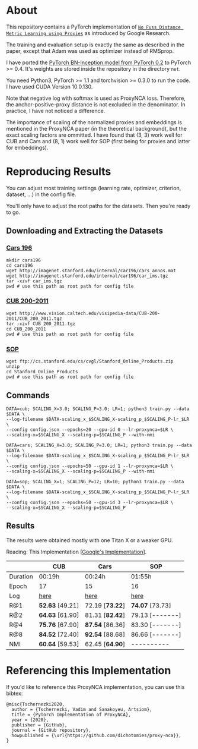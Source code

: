 
# About

This repository contains a PyTorch implementation of [`No Fuss Distance Metric Learning using Proxies`](https://arxiv.org/pdf/1703.07464.pdf) as introduced by Google Research.

The training and evaluation setup is exactly the same as described in the paper, except that Adam was used as optimizer instead of RMSprop.

I have ported the [PyTorch BN-Inception model from PyTorch 0.2](https://github.com/Cadene/pretrained-models.pytorch) to PyTorch >= 0.4. It's weights are stored inside the repository in the directory `net`.

You need Python3, PyTorch >= 1.1 and torchvision >= 0.3.0 to run the code. I have used CUDA Version 10.0.130.

Note that negative log with softmax is used as ProxyNCA loss. Therefore, the anchor-positive-proxy distance is not excluded in the denominator. In practice, I have not noticed a difference.

The importance of scaling of the normalized proxies and embeddings is mentioned in the ProxyNCA paper (in the theoretical background), but the exact scaling factors are ommitted. I have found that (3, 3) work well for CUB and Cars and (8, 1) work well for SOP (first being for proxies and latter for embeddings).

# Reproducing Results

You can adjust most training settings (learning rate, optimizer, criterion, dataset, ...) in the config file. 

You'll only have to adjust the root paths for the datasets. Then you're ready to go.

## Downloading and Extracting the Datasets

### [Cars 196](https://ai.stanford.edu/~jkrause/cars/car_dataset.html)

```
mkdir cars196
cd cars196
wget http://imagenet.stanford.edu/internal/car196/cars_annos.mat
wget http://imagenet.stanford.edu/internal/car196/car_ims.tgz
tar -xzvf car_ims.tgz
pwd # use this path as root path for config file
```

### [CUB 200-2011](http://www.vision.caltech.edu/visipedia/CUB-200-2011.html)
```
wget http://www.vision.caltech.edu/visipedia-data/CUB-200-2011/CUB_200_2011.tgz
tar -xzvf CUB_200_2011.tgz
cd CUB_200_2011
pwd # use this path as root path for config file
```

### [SOP](https://cvgl.stanford.edu/projects/lifted_struct/)

```
wget ftp://cs.stanford.edu/cs/cvgl/Stanford_Online_Products.zip
unzip
cd Stanford_Online_Products
pwd # use this path as root path for config file
```

## Commands

```
DATA=cub; SCALING_X=3.0; SCALING_P=3.0; LR=1; python3 train.py --data $DATA \
--log-filename $DATA-scaling_x_$SCALING_X-scaling_p_$SCALING_P-lr_$LR \
--config config.json --epochs=20 --gpu-id 0 --lr-proxynca=$LR \
--scaling-x=$SCALING_X --scaling-p=$SCALING_P --with-nmi
```

```
DATA=cars; SCALING_X=3.0; SCALING_P=3.0; LR=1; python3 train.py --data $DATA \
--log-filename $DATA-scaling_x_$SCALING_X-scaling_p_$SCALING_P-lr_$LR \
--config config.json --epochs=50 --gpu-id 1 --lr-proxynca=$LR \
--scaling-x=$SCALING_X --scaling-p=$SCALING_P --with-nmi
```

```
DATA=sop; SCALING_X=1; SCALING_P=12; LR=10; python3 train.py --data $DATA \
--log-filename $DATA-scaling_x_$SCALING_X-scaling_p_$SCALING_P-lr_$LR \
--config config.json --epochs=50 --gpu-id 3 --lr-proxynca=$LR \
--scaling-x=$SCALING_X --scaling-p=$SCALING_P
```

## Results

The results were obtained mostly with one Titan X or a weaker GPU.

Reading: This Implementation [[Google's Implementation](https://arxiv.org/pdf/1703.07464.pdf)].

|          | CUB               | Cars              | SOP                 |
| -------- | ----------------- | ----------------- | ------------------- |
| Duration | 00:19h            | 00:24h            | 01:55h              |
| Epoch    | 17                | 15                | 16                  |
| Log      | [here](https://github.com/dichotomies/proxy-nca/blob/master/log/cub-scaling_x_3.0-scaling_p_3.0-lr_1.log)              | [here](https://github.com/dichotomies/proxy-nca/blob/master/log/cars-scaling_x_3.0-scaling_p_3.0-lr_1.log)              | [here](https://github.com/dichotomies/proxy-nca/blob/master/log/sop-scaling_x_1-scaling_p_8-lr_10.log)                |
| R@1      | **52.63** [49.21] | 72.19 [**73.22**] | **74.07** [73.73]   |
| R@2      | **64.63** [61.90] | 81.31 [**82.42**] | 79.13 [-------]     |
| R@4      | **75.76** [67.90] | **87.54** [86.36] | 83.30 [-------]     |
| R@8      | **84.52** [72.40] | **92.54** [88.68] | 86.66 [-------]     |
| NMI      | **60.64** [59.53] | 62.45 [**64.90**] | ----------          |

# Referencing this Implementation

If you'd like to reference this ProxyNCA implementation, you can use this bibtex:
 
```
@misc{Tschernezki2020,
  author = {Tschernezki, Vadim and Sanakoyeu, Artsiom},
  title = {PyTorch Implementation of ProxyNCA},
  year = {2020},
  publisher = {GitHub},
  journal = {GitHub repository},
  howpublished = {\url{https://github.com/dichotomies/proxy-nca}},
}
```
